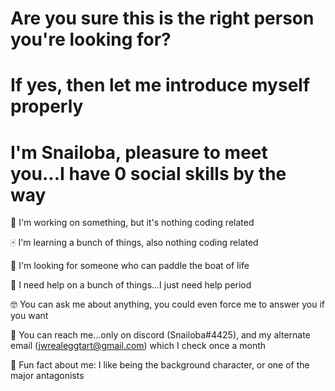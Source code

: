 # **Are you sure this is the right person you're looking for?**
# If yes, then let me introduce myself properly
# I'm Snailoba, pleasure to meet you...I have 0 social skills by the way

👻 I'm working on something, but it's nothing coding related

🀄 I'm learning a bunch of things, also nothing coding related

🛶 I'm looking for someone who can paddle the boat of life

💅 I need help on a bunch of things...I just need help period

🤓 You can ask me about anything, you could even force me to answer you if you want

🐛 You can reach me...only on discord (Snailoba#4425), and my alternate email (jwrealeggtart@gmail.com) which I check once a month

🗿 Fun fact about me: I like being the background character, or one of the major antagonists
